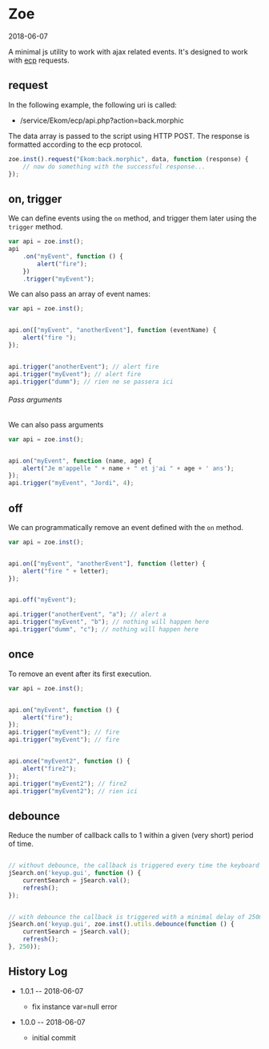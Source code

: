 Zoe
==============
2018-06-07



A minimal js utility to work with ajax related events.
It's designed to work with [ecp](https://github.com/lingtalfi/Ecp) requests.






request
------------

In the following example, the following uri is called:

- /service/Ekom/ecp/api.php?action=back.morphic

The data array is passed to the script using HTTP POST.
The response is formatted according to the ecp protocol.


```js
zoe.inst().request("Ekom:back.morphic", data, function (response) {
    // now do something with the successful response...
});
```







on, trigger
------

We can define events using the `on` method, and trigger them later using the `trigger` method.

```js
var api = zoe.inst();
api
    .on("myEvent", function () {
        alert("fire");
    })
    .trigger("myEvent");
```


We can also pass an array of event names: 


```js
var api = zoe.inst();


api.on(["myEvent", "anotherEvent"], function (eventName) {
    alert("fire ");
});


api.trigger("anotherEvent"); // alert fire
api.trigger("myEvent"); // alert fire
api.trigger("dumm"); // rien ne se passera ici
```


###### Pass arguments

We can also pass arguments

```js
var api = zoe.inst();


api.on("myEvent", function (name, age) {
    alert("Je m'appelle " + name + " et j'ai " + age + ' ans');
});
api.trigger("myEvent", "Jordi", 4);

```


off
------

We can programmatically remove an event defined with the `on` method.

```js
var api = zoe.inst();


api.on(["myEvent", "anotherEvent"], function (letter) {
    alert("fire " + letter);
});


api.off("myEvent");

api.trigger("anotherEvent", "a"); // alert a
api.trigger("myEvent", "b"); // nothing will happen here
api.trigger("dumm", "c"); // nothing will happen here
```



once
----------

To remove an event after its first execution.

```js
var api = zoe.inst();


api.on("myEvent", function () {
    alert("fire");
});
api.trigger("myEvent"); // fire
api.trigger("myEvent"); // fire


api.once("myEvent2", function () {
    alert("fire2");
});
api.trigger("myEvent2"); // fire2
api.trigger("myEvent2"); // rien ici
```



debounce
----------

Reduce the number of callback calls to 1 within a given (very short) period of time.


```js

// without debounce, the callback is triggered every time the keyboard is touched
jSearch.on('keyup.gui', function () {
    currentSearch = jSearch.val();
    refresh();
});


// with debounce the callback is triggered with a minimal delay of 250ms in-between every call (calls registered during this period are just dropped)
jSearch.on('keyup.gui', zoe.inst().utils.debounce(function () {
    currentSearch = jSearch.val();
    refresh();
}, 250));

```










History Log
------------------
    
- 1.0.1 -- 2018-06-07

    - fix instance var=null error

- 1.0.0 -- 2018-06-07

    - initial commit
    







